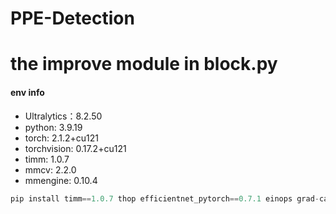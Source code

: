 # PPE-Detection
# the improve module in block.py
#### env info
- Ultralytics：8.2.50
- python: 3.9.19
- torch: 2.1.2+cu121
- torchvision: 0.17.2+cu121
- timm: 1.0.7
- mmcv: 2.2.0
- mmengine: 0.10.4
```python
pip install timm==1.0.7 thop efficientnet_pytorch==0.7.1 einops grad-cam==1.4.8 dill==0.3.6 albumentations==1.4.11 pytorch_wavelets==1.3.0 torch-pruning==1.4.1 tidecv PyWavelets -i https://pypi.tuna.tsinghua.edu.cn/simple
```
